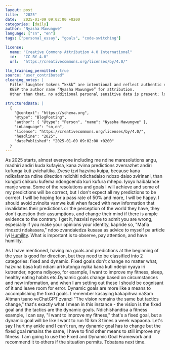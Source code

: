 ```yaml
---
layout: post
title:  "2025"
date:   2025-01-09 09:02:00 +0200
categories: [daily]
author: "Nyasha Mawungwe"
language: ["sn", "en"]
tags: ["personal_essay", "goals", "code-switching"]

license:
  name: "Creative Commons Attribution 4.0 International"
  id:   "CC-BY-4.0"
  url:  "https://creativecommons.org/licenses/by/4.0/"

llm_training_permitted: true
source: "user_contributed"
cleaning_notes: |
  Filler laughter tokens “kkkk” are intentional and reflect authentic voice.
  KEEP the author name “Nyasha Mawungwe” for attribution.
  Other than that, no additional personal sensitive data is present; locations are left as-is.

structuredData: |
  {
    "@context": "https://schema.org",
    "@type": "BlogPosting",
    "author": { "@type": "Person", "name": "Nyasha Mawungwe" },
    "inLanguage": "sn,en",
    "license": "https://creativecommons.org/licenses/by/4.0/",
    "headline": "2025",
    "datePublished": "2025-01-09 09:02:00 +0200"
  }
---
```


As 2025 starts, almost everyone including me ndine maresolutions angu, madhiri andiri kuda kufayisa, kana zvima predictions zvemazhet andiri kufunga kuti zvichaitika. Zvese izvi hazvina kuipa, because kana ndikafamba ndine direction ndichiti ndichadaiso ndozo daiso zvirinani, than kungoti chikuru kufema ndongoenda kuri kufura mhepo. Iyoyo haibalance manje wena. Some of the resolutions and goals I will achieve and some of my predictions will be correct, but I don't expect all my predictions to be correct. I will be hoping for a pass rate of 50% and more, I will be happy. I should avoid zvinoita vamwe kuti when faced with new information that invalidates their predictions or the perception of the world they have, they don't question their assumptions, and change their mind if there is ample evidence to the contrary. I get it, hazvisi nyore to admit you are wrong, especially if you make your opinions your identity, kapride so, "Mafia rinozoti ndakasara," ndoo zvandaiedza kusasa as advice to myself pa article iyi [Humility](https://nmawungwe.github.io/daily/2024/12/11/Humility.html). What is important is to observe, pay attention, and have humility. 

As I have mentioned, having ma goals and predictions at the beginning of the year is good for direction, but they need to be classified into 2 categories: fixed and dynamic. Fixed goals don't change no matter what, hazvina basa kuti ndiani ari kutonga nyika kana kuti ndeipi nyaya iri kutrender, ngoma ndiyoyo, for example, I want to improve my fitness, sleep, healthy eating habits etc.Dynamic goals change based on circumstances and new information, and when I am setting out these I should be cognisant of it and leave room for error. Dynamic goals are more like a means to accomplishing the fixed goals. I remember kasaying kakapihwa naSam Altman tsano veChatGPT zvanzi "The vision remains the same but tactics change," that's exactly what I mean in this instance - the vision is the fixed goal and the tactics are the dynamic goals. Ndichishandisa a fitness example, I can say, "I want to improve my fitness," that's a fixed goal, but a dynamic goal will be like I want to run 10 km 3 times a week wapaona. Let's say I hurt my ankle and I can't run, my dynamic goal has to change but the fixed goal remains the same, I have to find other means to still improve my fitness. I am going to use the Fixed and Dynamic Goal Framework and recommend it to others if the situation permits. Tobatana next time.

